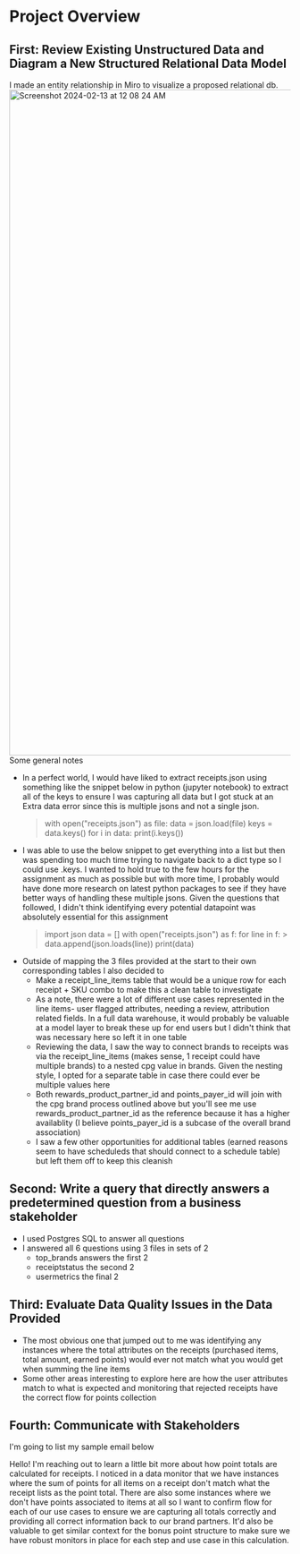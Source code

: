 # Project Overview 

## First: Review Existing Unstructured Data and Diagram a New Structured Relational Data Model
I made an entity relationship in Miro to visualize a proposed relational db. 
<img width="1190" alt="Screenshot 2024-02-13 at 12 08 24 AM" src="https://github.com/baljoe231/fetch-application/assets/39926481/9a3d12a8-16af-4bcf-81c8-507b8bf070c1">
Some general notes 
+ In a perfect world, I would have liked to extract receipts.json using something like the snippet below in python (jupyter notebook) to extract all of the keys to ensure I was capturing all data but I got stuck at an Extra data error since this is multiple jsons and not a single json. 
  > with open("receipts.json") as file:
  > data = json.load(file)
  >keys = data.keys()
  >for i in data: print(i.keys())
+ I was able to use the below snippet to get everything into a list but then was spending too much time trying to navigate back to a dict type so I could use .keys. I wanted to hold true to the few hours for the assignment as much as possible but with more time, I probably would have done more research on latest python packages to see if they have better ways of handling these multiple jsons. Given the questions that followed, I didn't think identifying every potential datapoint was absolutely essential for this assignment
  > import json
  > data = []
  > with open("receipts.json") as f:
  > for line in f:
        > data.append(json.loads(line))
  > print(data)
+ Outside of mapping the 3 files provided at the start to their own corresponding tables I also decided to
  * Make a receipt_line_items table that would be a unique row for each receipt + SKU combo to make this a clean table to investigate
  * As a note, there were a lot of different use cases represented in the line items- user flagged attributes, needing a review, attribution related fields. In a full data warehouse, it would probably be valuable at a model layer to break these up for end users but I didn't think that was necessary here so left it in one table 
  * Reviewing the data, I saw the way to connect brands to receipts was via the receipt_line_items (makes sense, 1 receipt could have multiple brands) to a nested cpg value in brands. Given the nesting style, I opted for a separate table in case there could ever be multiple values here
  * Both rewards_product_partner_id and points_payer_id will join with the cpg brand process outlined above but you'll see me use rewards_product_partner_id as the reference because it has a higher availablity (I believe points_payer_id is a subcase of the overall brand association)
  * I saw a few other opportunities for additional tables (earned reasons seem to have scheduleds that should connect to a schedule table) but left them off to keep this cleanish
 
## Second: Write a query that directly answers a predetermined question from a business stakeholder
+ I used Postgres SQL to answer all questions
+ I answered all 6 questions using 3 files in sets of 2
  * top_brands answers the first 2
  * receiptstatus the second 2
  * usermetrics the final 2
 
## Third: Evaluate Data Quality Issues in the Data Provided
+ The most obvious one that jumped out to me was identifying any instances where the total attributes on the receipts (purchased items, total amount, earned points) would ever not match what you would get when summing the line items
+ Some other areas interesting to explore here are how the user attributes match to what is expected and monitoring that rejected receipts have the correct flow for points collection

## Fourth: Communicate with Stakeholders
I'm going to list my sample email below

Hello! I'm reaching out to learn a little bit more about how point totals are calculated for receipts. I noticed in a data monitor that we have instances where the sum of points for all items on a receipt don't match what the receipt lists as the point total. There are also some instances where we don't have points associated to items at all so I want to confirm flow for each of our use cases to ensure we are capturing all totals correctly and providing all correct information back to our brand partners. It'd also be valuable to get similar context for the bonus point structure to make sure we have robust monitors in place for each step and use case in this calculation.

